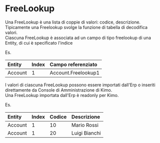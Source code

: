 # FreeLookup

Una FreeLookup è una lista di coppie di valori: codice, descrizione.  
Tipicamente una Freelookup svolge la funzione di tabella di decodifica valori.  
Ciascuna FreeLookup è associata ad un campo di tipo freelookup di una Entity, di cui è specificato l'indice 

Es. 

| Entity | Index | Campo referenziato |
| :--- | :--- | :--- |
| Account | 1 | Account.Freelookup1 |

I valori di ciascuna FreeLookup possono essere importati dall'Erp o inseriti direttamente da Console di Amministrazione di Kimo.  
Una FreeLookup importata dall'Erp è readonly per Kimo.

Es.

| Entity | Index | Codice | Descrizione |
| :--- | :--- | :--- | :--- |
| Account | 1 | 10 | Mario Rossi |
| Account | 1 | 20 | Luigi Bianchi |

